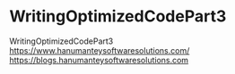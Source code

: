 # WritingOptimizedCodePart3
WritingOptimizedCodePart3
https://www.hanumanteysoftwaresolutions.com/
https://blogs.hanumanteysoftwaresolutions.com
